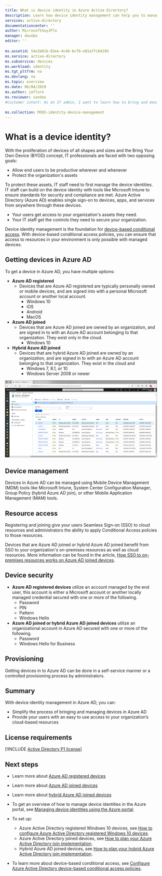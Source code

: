 ```yaml
---
title: What is device identity in Azure Active Directory?
description: Learn how device identity management can help you to manage the devices that are accessing resources in your environment.
services: active-directory
documentationcenter: ''
author: MicrosoftGuyJFlo
manager: daveba
editor: ''

ms.assetid: 54e1b01b-03ee-4c46-bcf0-e01affc0419d
ms.service: active-directory
ms.subservice: devices
ms.workload: identity
ms.tgt_pltfrm: na
ms.devlang: na
ms.topic: overview
ms.date: 06/04/2019
ms.author: joflore
ms.reviewer: sandeo
#Customer intent: As an IT admin, I want to learn how to bring and manage device identities in Azure AD, so that I can ensure that my users are accessing my resources from devices that meet my standards for security and compliance.

ms.collection: M365-identity-device-management
---
```

# What is a device identity?

With the proliferation of devices of all shapes and sizes and the Bring Your Own Device (BYOD) concept, IT professionals are faced with two opposing goals:

- Allow end users to be productive wherever and whenever
- Protect the organization's assets

To protect these assets, IT staff need to first manage the device identities. IT staff can build on the device identity with tools like Microsoft Intune to ensure standards for security and compliance are met. Azure Active Directory (Azure AD) enables single sign-on to devices, apps, and services from anywhere through these devices.

- Your users get access to your organization's assets they need. 
- Your IT staff get the controls they need to secure your organization.

Device identity management is the foundation for [device-based conditional access](../conditional-access/require-managed-devices.md). With device-based conditional access policies, you can ensure that access to resources in your environment is only possible with managed devices.

## Getting devices in Azure AD

To get a device in Azure AD, you have multiple options:

- **Azure AD registered**
   - Devices that are Azure AD registered are typically personally owned or mobile devices, and are signed into with a personal Microsoft account or another local account.
      - Windows 10
      - iOS
      - Android
      - MacOS
- **Azure AD joined**
   - Devices that are Azure AD joined are owned by an organization, and are signed in to with an Azure AD account belonging to that organization. They exist only in the cloud.
      - Windows 10 
- **Hybrid Azure AD joined**
   - Devices that are hybrid Azure AD joined are owned by an organization, and are signed in to with an Azure AD account belonging to that organization. They exist in the cloud and 
      - Windows 7, 8.1, or 10
      - Windows Server 2008 or newer

![Devices displayed in Azure AD Devices blade](./media/overview/azure-ad-devices-all-devices-overview.png)

## Device management

Devices in Azure AD can be managed using Mobile Device Management (MDM) tools like Microsoft Intune, System Center Configuration Manager, Group Policy (hybrid Azure AD join), or other Mobile Application Management (MAM) tools. 

## Resource access

Registering and joining give your users Seamless Sign-on (SSO) to cloud resources and administrators the ability to apply Conditional Access policies to those resources. 

Devices that are Azure AD joined or hybrid Azure AD joined benefit from SSO to your organization's on-premises resources as well as cloud resources. More information can be found in the article, [How SSO to on-premises resources works on Azure AD joined devices](azuread-join-sso.md).

## Device security

- **Azure AD registered devices** utilize an account managed by the end user, this account is either a Microsoft account or another locally managed credential secured with one or more of the following.
   - Password
   - PIN
   - Pattern
   - Windows Hello
- **Azure AD joined or hybrid Azure AD joined devices** utilize an organizational account in Azure AD secured with one or more of the following.
   - Password
   - Windows Hello for Business

## Provisioning

Getting devices in to Azure AD can be done in a self-service manner or a controlled provisioning process by administrators.

## Summary

With device identity management in Azure AD, you can:

- Simplify the process of bringing and managing devices in Azure AD
- Provide your users with an easy to use access to your organization’s cloud-based resources

## License requirements

[!INCLUDE [Active Directory P1 license](../../../includes/active-directory-p1-license.md)]

## Next steps

- Learn more about [Azure AD registered devices](concept-azure-ad-register.md)
- Learn more about [Azure AD joined devices](concept-azure-ad-join.md)
- Learn more about [hybrid Azure AD joined devices](concept-azure-ad-join-hybrid.md)

- To get an overview of how to manage device identities in the Azure portal, see [Managing device identities using the Azure portal](device-management-azure-portal.md).
- To set up:
   - Azure Active Directory registered Windows 10 devices, see [How to configure Azure Active Directory registered Windows 10 devices](../user-help/device-management-azuread-registered-devices-windows10-setup.md).
   - Azure Active Directory joined devices, see [How to plan your Azure Active Directory join implementation](azureadjoin-plan.md).
   - Hybrid Azure AD joined devices, see [How to plan your hybrid Azure Active Directory join implementation](hybrid-azuread-join-plan.md).
- To learn more about device-based conditional access, see [Configure Azure Active Directory device-based conditional access policies](../conditional-access/require-managed-devices.md).
